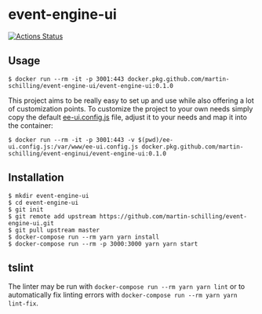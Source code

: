 # event-engine-ui

[![Actions Status](https://github.com/martin-schilling/event-engine-ui/workflows/Coding%20Style/badge.svg)](https://github.com/martin-schilling/event-engine-ui/actions)

## Usage
```
$ docker run --rm -it -p 3001:443 docker.pkg.github.com/martin-schilling/event-engine-ui/event-engine-ui:0.1.0
```
This project aims to be really easy to set up and use while also offering a lot of customization points. To customize 
the project to your own needs simply copy the default [ee-ui.config.js](public/ee-ui.config.js) file, adjust it to 
your needs and map it into the container:
```
$ docker run --rm -it -p 3001:443 -v $(pwd)/ee-ui.config.js:/var/www/ee-ui.config.js docker.pkg.github.com/martin-schilling/event-enginui/event-engine-ui:0.1.0
```

## Installation
```
$ mkdir event-engine-ui
$ cd event-engine-ui
$ git init
$ git remote add upstream https://github.com/martin-schilling/event-engine-ui.git
$ git pull upstream master
$ docker-compose run --rm yarn yarn install
$ docker-compose run --rm -p 3000:3000 yarn yarn start
```


## tslint
The linter may be run with `docker-compose run --rm yarn yarn lint` or to automatically fix linting errors with `docker-compose run --rm yarn yarn lint-fix`.
